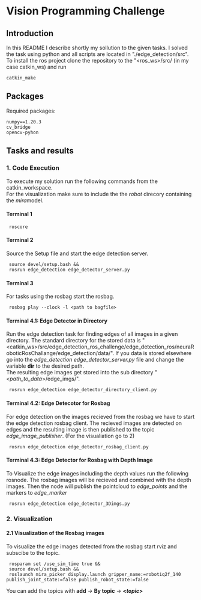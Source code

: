# Vision Programming Challenge
 
## Introduction
In this README I describe shortly my sollution to the given tasks. I solved the task using python and all scripts are located in "./edge_detection/src". <br>
To install the ros project clone the repository to the "&lt;ros_ws&gt;/src/ (in my case catkin_ws) and run 
```console
catkin_make
```
## Packages
Required packages:
```
numpy==1.20.3
cv_bridge
opencv-pyhon
```
## Tasks and results
### 1. Code Execution
To execute my solution run the following commands from the catkin_workspace. <br>
For the visualization make sure to include the the <em>robot</em> direcory containing the <em>mira</em>model.
#### Terminal 1
```console
 roscore
```
#### Terminal 2
Source the Setup file and start the edge detection server. 
```console
 source devel/setup.bash &&
 rosrun edge_detection edge_detector_server.py
```
#### Terminal 3
For tasks using the rosbag start the rosbag. 
```console
 rosbag play --clock -l <path to bagfile>
```
#### Terminal 4.1: Edge Detector in Directory
Run the edge detection task for finding edges of all images in a given directory.
The standard directory for the stored data is "&lt;catkin_ws&gt;/src/edge_detection_ros_challenge/edge_detection_ros/neuraRoboticRosChallange/edge_detection/data/". If you data is stored elsewhere go into the <em>edge_detection edge_detector_server.py</em> file and change the variable <strong>dir</strong> to the desired path. <br>
The resulting edge images get stored into the sub directory "&lt;<em>path_to_data</em>&gt;/edge_imgs/".
```console
 rosrun edge_detection edge_detector_directory_client.py
```
#### Terminal 4.2: Edge Detecotor for Rosbag
For edge detection on the images recieved from the rosbag we have to start the edge detection rosbag client. The recieved images are detected on edges and the resulting image is then published to the topic <em>edge_image_publisher</em>. (For the visualiation go to 2)
```console
 rosrun edge_detection edge_detector_rosbag_client.py 
```
#### Terminal 4.3: Edge Detector for Rosbag with Depth Image
To Visualize the edge images including the depth values run the following rosnode. The rosbag images will be recieved and combined with the depth images. Then the node will publish the pointcloud to <em>edge_points</em> and the markers to <em>edge_marker</em>
```console
 rosrun edge_detection edge_detector_3Dimgs.py
```

### 2. Visualization
#### 2.1 Visualization of the Rosbag images
To visualize the edge images detected from the rosbag start rviz and subscibe to the topic.
```console
 rosparam set /use_sim_time true &&
 source devel/setup.bash &&
 roslaunch mira_picker display.launch gripper_name:=robotiq2f_140 publish_joint_state:=false publish_robot_state:=false
```
You can add the topics with
 <strong>add</strong> -&gt; <strong>By topic</strong> -&gt; <strong>&lt;<em>topic</em>&gt;</strong>
 



